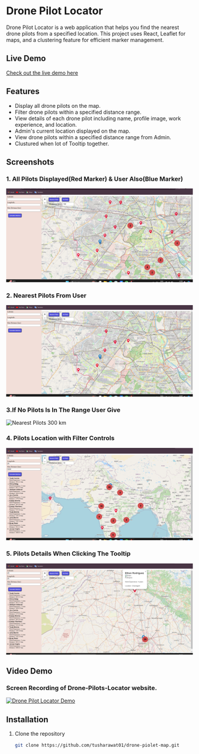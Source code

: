 # Drone Pilot Locator

Drone Pilot Locator is a web application that helps you find the nearest drone pilots from a specified location. This project uses React, Leaflet for maps, and a clustering feature for efficient marker management.

## Live Demo

[Check out the live demo here](https://drone-pilot-map.netlify.app/)

## Features

- Display all drone pilots on the map.
- Filter drone pilots within a specified distance range.
- View details of each drone pilot including name, profile image, work experience, and location.
- Admin's current location displayed on the map.
- View drone pilots within a specified distance range from Admin.
- Clustured when lot of Tooltip together.

## Screenshots

### 1. All Pilots Displayed(Red Marker) & User Also(Blue Marker)
![All Pilots Displayed](public/screenshots/LandingPage&ShowingUserLocation.png)

### 2. Nearest Pilots From User
![Nearest Pilots 100 km](public/screenshots/PilotsNearYou.png)

### 3.If No Pilots Is In The Range User Give
![Nearest Pilots 300 km](public/screenshots/NoPilotInRange.png)

### 4. Pilots Location with Filter Controls
![Admin's Location](public/screenshots/FilterTop10Pilots.png)

### 5. Pilots Details When Clicking The Tooltip
![Admin's Location](public/screenshots/DetailsOfEveryPilot.png)

## Video Demo

### Screen Recording of Drone-Pilots-Locator website.
[![Drone Pilot Locator Demo](https://img.youtube.com/vi/5bmOmVaYuwI/0.jpg)](https://www.youtube.com/watch?v=5bmOmVaYuwI)


## Installation

1. Clone the repository
   ```sh
   git clone https://github.com/tusharawat01/drone-piolet-map.git

